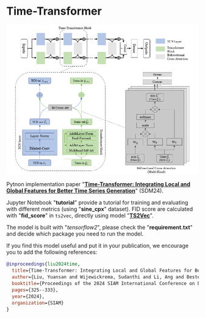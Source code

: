 # Time-Transformer

<p align="center">
<img src=imgs/timetransformer.png />
</p>

Pytnon implementation paper "[**Time-Transformer: Integrating Local and Global Features for Better Time Series Generation**](https://epubs.siam.org/doi/10.1137/1.9781611978032.37)" (SDM24).

Jupyter Notebook "**tutorial**" provide a tutorial for training and evaluating with different metrics (using "**sine_cpx**" dataset). FID score are calculated with "**fid_score**" in `ts2vec`, directly using model "[**TS2Vec**](https://github.com/yuezhihan/ts2vec)".

The model is built with "*tensorflow2*", please check the "**requirement.txt**" and decide which package you need to run the model.

If you find this model useful and put it in your publication, we encourage you to add the following references:
```bibtex
@inproceedings{liu2024time,
  title={Time-Transformer: Integrating Local and Global Features for Better Time Series Generation},
  author={Liu, Yuansan and Wijewickrema, Sudanthi and Li, Ang and Bester, Christofer and O'Leary, Stephen and Bailey, James},
  booktitle={Proceedings of the 2024 SIAM International Conference on Data Mining (SDM)},
  pages={325--333},
  year={2024},
  organization={SIAM}
}
```
